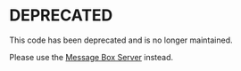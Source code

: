 # DEPRECATED

This code has been deprecated and is no longer maintained.

Please use the [Message Box Server](https://github.com/bitcoin-sv/message-box-server) instead.
